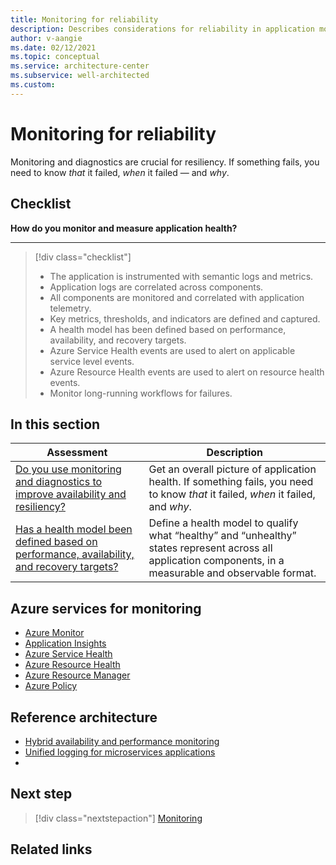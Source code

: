 ```yaml
---
title: Monitoring for reliability
description: Describes considerations for reliability in application monitoring.
author: v-aangie
ms.date: 02/12/2021
ms.topic: conceptual
ms.service: architecture-center
ms.subservice: well-architected
ms.custom:
---
```


# Monitoring for reliability

Monitoring and diagnostics are crucial for resiliency. If something fails, you need to know *that* it failed, *when* it failed &mdash; and *why*.

## Checklist

**How do you monitor and measure application health?**
***

> [!div class="checklist"]
> - The application is instrumented with semantic logs and metrics.
> - Application logs are correlated across components.
> - All components are monitored and correlated with application telemetry.
> - Key metrics, thresholds, and indicators are defined and captured.
> - A health model has been defined based on performance, availability, and recovery targets.
> - Azure Service Health events are used to alert on applicable service level events.
> - Azure Resource Health events are used to alert on resource health events.
> - Monitor long-running workflows for failures.

## In this section

| Assessment  | Description |
| ------------- | ------------- |
| [Do you use monitoring and diagnostics to improve availability and resiliency?](/azure/architecture/framework/resiliency/monitoring)  | Get an overall picture of application health. If something fails, you need to know *that* it failed, *when* it failed, and *why*. |
| [Has a health model been defined based on performance, availability, and recovery targets?](/azure/architecture/framework/resiliency/monitor-model) | Define a health model to qualify what “healthy” and “unhealthy” states represent across all application components, in a measurable and observable format.

## Azure services for monitoring

- [Azure Monitor](/azure/azure-monitor/overview)
- [Application Insights](/azure/azure-monitor/app/app-insights-overview)
- [Azure Service Health](/azure/service-health/overview)
- [Azure Resource Health](/azure/service-health/resource-health-overview)
- [Azure Resource Manager](/azure-resource-manager/management/overview)
- [Azure Policy](/azure/governance/policy/overview)

## Reference architecture

- [Hybrid availability and performance monitoring](https://docs.microsoft.com/azure/architecture/hybrid/hybrid-perf-monitoring)
- [Unified logging for microservices applications](https://docs.microsoft.com/azure/architecture/example-scenario/logging/unified-logging)
- 
## Next step

>[!div class="nextstepaction"]
>[Monitoring](/azure/architecture/framework/resiliency/monitoring)

## Related links

